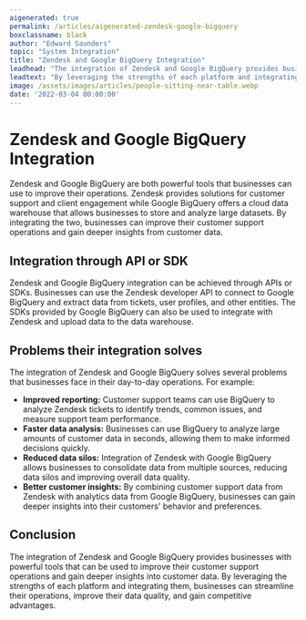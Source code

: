 ```yaml
---
aigenerated: true
permalink: /articles/aigenerated-zendesk-google-bigquery
boxclassname: black
author: "Edward Saunders"
topic: "System Integration"
title: "Zendesk and Google BigQuery Integration"
leadhead: "The integration of Zendesk and Google BigQuery provides businesses with powerful tools that can be used to improve their customer support operations and gain deeper insights into customer data"
leadtext: "By leveraging the strengths of each platform and integrating them, businesses can streamline their operations, improve their data quality, and gain competitive advantages."
image: /assets/images/articles/people-sitting-near-table.webp
date: '2022-03-04 00:00:00'
---
```

<div class="arttext">	<h1>Zendesk and Google BigQuery Integration</h1>
	<p>Zendesk and Google BigQuery are both powerful tools that businesses can use to improve their operations. Zendesk provides solutions for customer support and client engagement while Google BigQuery offers a cloud data warehouse that allows businesses to store and analyze large datasets. By integrating the two, businesses can improve their customer support operations and gain deeper insights from customer data.</p>
	<h2>Integration through API or SDK</h2>
	<p>Zendesk and Google BigQuery integration can be achieved through APIs or SDKs. Businesses can use the Zendesk developer API to connect to Google BigQuery and extract data from tickets, user profiles, and other entities. The SDKs provided by Google BigQuery can also be used to integrate with Zendesk and upload data to the data warehouse.</p>
	<h2>Problems their integration solves</h2>
	<p>The integration of Zendesk and Google BigQuery solves several problems that businesses face in their day-to-day operations. For example:</p>
	<ul>
		<li><strong>Improved reporting:</strong> Customer support teams can use BigQuery to analyze Zendesk tickets to identify trends, common issues, and measure support team performance.</li>
		<li><strong>Faster data analysis:</strong> Businesses can use BigQuery to analyze large amounts of customer data in seconds, allowing them to make informed decisions quickly.</li>
		<li><strong>Reduced data silos:</strong> Integration of Zendesk with Google BigQuery allows businesses to consolidate data from multiple sources, reducing data silos and improving overall data quality.</li>
		<li><strong>Better customer insights:</strong> By combining customer support data from Zendesk with analytics data from Google BigQuery, businesses can gain deeper insights into their customers' behavior and preferences.</li>
	</ul>
	<h2>Conclusion</h2>
	<p>The integration of Zendesk and Google BigQuery provides businesses with powerful tools that can be used to improve their customer support operations and gain deeper insights into customer data. By leveraging the strengths of each platform and integrating them, businesses can streamline their operations, improve their data quality, and gain competitive advantages.</p>
</div>
